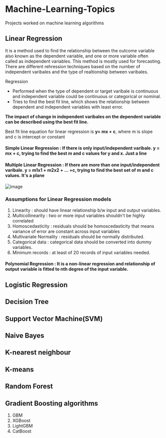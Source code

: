 # Machine-Learning-Topics
Projects worked on machine learning algorithms

## Linear Regression 
It is a method used to find the relationship between the outcome variable also known as the dependent variable, and one or more variable often called as independent variables. This method is mostly used for forecasting. There are different rehression techniques based on the number of independent varibales and the type of realtionship between varibales.

Regression 
* Performed when the type of dependent or target varibale is continuous and independent variable could be continuous or categorical or nominal. 
* Tries to find the best fit line, which shows the relationship between dependent and independent variables with least error.

**The impact of change in independent varibales on the dependent variable can be described using the best fit line.**

Best fit line equation for linear regression is **y= mx + c**,  where m is slope and c is intercept or constant

#### Simple Linear Regression : If there is only input/independent varibale. y = mx + c, trying to find the best m and c values for y and x. Just a line
#### Multiple Linear Regression : If there are more than one input/independent varibale. y = m1x1 + m2x2 + ... +c, trying to find the best set of m and c values. It's a plane

![image](https://user-images.githubusercontent.com/30498799/114487189-c06b5900-9c41-11eb-8278-c3a77dd6a158.png)


### Assumptions for Linear Regression models
1. Linearity : should have linear relationship b/w input and output variables.
2. Multicollinearity : two or more input variables shouldn't be highly correlated
3. Homoscedasticity : residuals should be homoscedasticity that means variance of error are constant across input variables
4. Multivariate Normality : residuals should be normally distributed.
5. Categorical data : categorical data should be converted into dummy variables.
6. Minimum records : at least of 20 records of input variables needed.

#### Polynomial Regression : It is a non-linear regression and relationship of output variable is fitted to nth degree of the input variable.




## Logistic Regression 

## Decision Tree 

## Support Vector Machine(SVM) 

## Naive Bayes 

## K-nearest neighbour

## K-means 

## Random Forest

## Gradient Boosting algorithms
1.  GBM
2.  XGBoost
3.  LightGBM
4.  CatBoost

